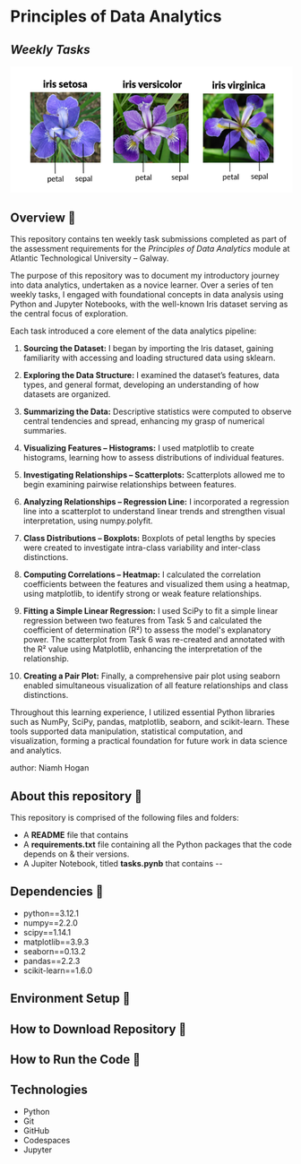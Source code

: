 # Principles of Data Analytics

## *Weekly Tasks*

![alt text](iris.png)

## Overview 🌺

This repository contains ten weekly task submissions completed as part of the assessment requirements for the *Principles of Data Analytics* module at Atlantic Technological University – Galway.

The purpose of this repository was to document my introductory journey into data analytics, undertaken as a novice learner. Over a series of ten weekly tasks, I engaged with foundational concepts in data analysis using Python and Jupyter Notebooks, with the well-known Iris dataset serving as the central focus of exploration.

Each task introduced a core element of the data analytics pipeline:

  1. **Sourcing the Dataset:** I began by importing the Iris dataset, gaining familiarity with accessing and loading structured data using sklearn.

  2. **Exploring the Data Structure:** I examined the dataset’s features, data types, and general format, developing an understanding of how datasets are organized.

  3. **Summarizing the Data:** Descriptive statistics were computed to observe central tendencies and spread, enhancing my grasp of numerical summaries.

  4. **Visualizing Features – Histograms:** I used matplotlib to create histograms, learning how to assess distributions of individual features.

  5. **Investigating Relationships – Scatterplots:** Scatterplots allowed me to begin examining pairwise relationships between features.

  6. **Analyzing Relationships – Regression Line:** I incorporated a regression line into a scatterplot to understand linear trends and strengthen visual interpretation, using numpy.polyfit. 

  7. **Class Distributions – Boxplots:** Boxplots of petal lengths by species were created to investigate intra-class variability and inter-class distinctions.

  8. **Computing Correlations – Heatmap:** I calculated the correlation coefficients between the features and visualized them using a heatmap, using matplotlib, to identify strong or weak feature relationships.

  9. **Fitting a Simple Linear Regression:** I used SciPy to fit a simple linear regression between two features from Task 5 and calculated the coefficient of determination (R²) to assess the model's explanatory power. The scatterplot from Task 6 was re-created and annotated with the R² value using Matplotlib, enhancing the interpretation of the relationship.

  10. **Creating a Pair Plot:** Finally, a comprehensive pair plot using seaborn enabled simultaneous visualization of all feature relationships and class distinctions.

Throughout this learning experience, I utilized essential Python libraries such as NumPy, SciPy, pandas, matplotlib, seaborn, and scikit-learn. These tools supported data manipulation, statistical computation, and visualization, forming a practical foundation for future work in data science and analytics.

author: Niamh Hogan

## About this repository 🌺

This repository is comprised of the following files and folders:  

  - A **README** file that contains  
  - A **requirements.txt** file containing all the Python packages that the code depends on & their versions.  
  - A Jupiter Notebook, titled **tasks.pynb** that contains --


## Dependencies 🌺  
* python==3.12.1  
* numpy==2.2.0  
* scipy==1.14.1  
* matplotlib==3.9.3  
* seaborn==0.13.2  
* pandas==2.2.3  
* scikit-learn==1.6.0

## Environment Setup 🌺


## How to Download Repository 🌸


## How to Run the Code 🌸




## Technologies

- Python
- Git
- GitHub
- Codespaces
- Jupyter